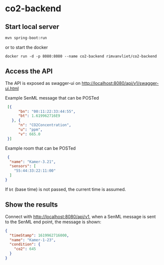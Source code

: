# co2-backend

## Start local server
```bash
mvn spring-boot:run
```
or to start the docker
```
docker run -d -p 8080:8080 --name co2-backend rimvanvliet/co2-backend
```

## Access the API

The API is exposed as swagger-ui on <http://localhost:8080/api/v1/swagger-ui.html>

Example SenML message that can be POSTed
```json
 [{
      "bn": "00:11:22:33:44:55",
      "bt": 1.619962716E9
   }, {
      "n": "CO2Concentration",
      "u": "ppm",
      "v": 665.0
 }]
```
Example room that can be POSTed
```json
 {
  "name": "Kamer-3.21",
  "sensors": [
    "55:44:33:22:11:00"
  ]
}
```

If `bt` (base time) is not passed, the current time is assumed. 

## Show the results
Connect with <http://localhost:8080/api/v1>, when a SenML message is sent to the SenML end point, the message is shown:
```json
{
  "timeStamp": 1619962716000,
  "name": "Kamer-1-23",
  "condition": {
    "co2": 645
  }
}
```
